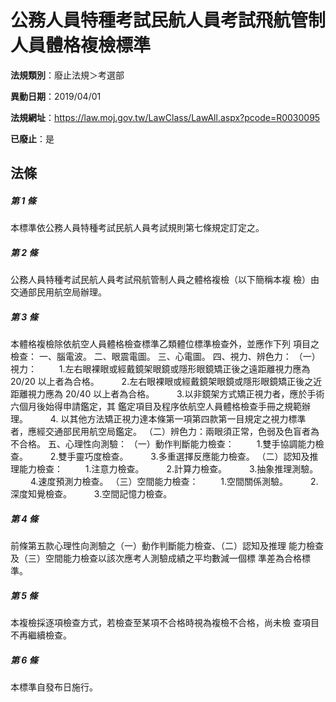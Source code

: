 # 公務人員特種考試民航人員考試飛航管制人員體格複檢標準

**法規類別**：廢止法規＞考選部

**異動日期**：2019/04/01  

**法規網址**：https://law.moj.gov.tw/LawClass/LawAll.aspx?pcode=R0030095

**已廢止**：是



## 法條
##### 第 1 條
本標準依公務人員特種考試民航人員考試規則第七條規定訂定之。

##### 第 2 條
公務人員特種考試民航人員考試飛航管制人員之體格複檢（以下簡稱本複
檢）由交通部民用航空局辦理。

##### 第 3 條
本體格複檢除依航空人員體格檢查標準乙類體位標準檢查外，並應作下列
項目之檢查：
一、腦電波。
二、眼震電圖。
三、心電圖。
四、視力、辨色力：
（一）視力：
　　  1.左右眼裸眼或經戴鏡架眼鏡或隱形眼鏡矯正後之遠距離視力應為
        20/20 以上者為合格。
　　  2.左右眼裸眼或經戴鏡架眼鏡或隱形眼鏡矯正後之近距離視力應為
        20/40 以上者為合格。
　　  3.以非鏡架方式矯正視力者，應於手術六個月後始得申請鑑定，其
        鑑定項目及程序依航空人員體格檢查手冊之規範辦理。
　　 4. 以其他方法矯正視力達本條第一項第四款第一目規定之視力標準
        者，應經交通部民用航空局鑑定。
（二）辨色力：兩眼須正常，色弱及色盲者為不合格。
五、心理性向測驗：
（一）動作判斷能力檢查：
　　  1.雙手協調能力檢查。
　　  2.雙手靈巧度檢查。
　　  3.多重選擇反應能力檢查。
（二）認知及推理能力檢查：
　　  1.注意力檢查。
　　  2.計算力檢查。
　　  3.抽象推理測驗。
　　  4.速度預測力檢查。
（三）空間能力檢查：
　　  1.空間關係測驗。
　　  2.深度知覺檢查。
　　  3.空間記憶力檢查。

##### 第 4 條
前條第五款心理性向測驗之（一）動作判斷能力檢查、（二）認知及推理
能力檢查及（三）空間能力檢查以該次應考人測驗成績之平均數減一個標
準差為合格標準。

##### 第 5 條
本複檢採逐項檢查方式，若檢查至某項不合格時視為複檢不合格，尚未檢
查項目不再繼續檢查。

##### 第 6 條
本標準自發布日施行。


